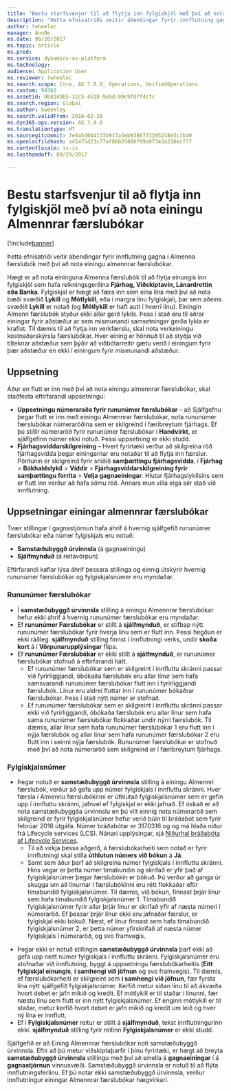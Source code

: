 ```yaml
---
title: "Bestu starfsvenjur til að flytja inn fylgiskjöl með því að nota einingu Almennrar færslubókar"
description: "Þetta efnisatriði veitir ábendingar fyrir innflutning gagna í Almenna færslubók með því að nota einingu almennrar færslubókar."
author: twheeloc
manager: AnnBe
ms.date: 06/20/2017
ms.topic: article
ms.prod: 
ms.service: dynamics-ax-platform
ms.technology: 
audience: Application User
ms.reviewer: twheeloc
ms.search.scope: Core, AX 7.0.0, Operations, UnifiedOperations
ms.custom: 94363
ms.assetid: 0b8149b5-32c5-4518-9ebd-09c9fd7f4cfc
ms.search.region: Global
ms.author: kweekley
ms.search.validFrom: 2016-02-28
ms.dyn365.ops.version: AX 7.0.0
ms.translationtype: HT
ms.sourcegitcommit: 7e0a5d044133b917a3eb9386773205218e5c1b40
ms.openlocfilehash: a45a75d23c77af86b55866f99a97343a210ec777
ms.contentlocale: is-is
ms.lasthandoff: 09/29/2017

---
```


# <a name="best-practices-for-importing-vouchers-using-the-general-journal-entity"></a>Bestu starfsvenjur til að flytja inn fylgiskjöl með því að nota einingu Almennrar færslubókar

[!include[banner](../includes/banner.md)]


Þetta efnisatriði veitir ábendingar fyrir innflutning gagna í Almenna færslubók með því að nota einingu almennrar færslubókar.  

Hægt er að nota eininguna Almenna færslubók til að flytja einungis inn fylgiskjöl sem hafa reikningsgerðina **Fjárhag, Viðskiptavin, Lánardrottin eða Banka**. Fylgiskjal er hægt að færa inn sem eina lína með því að nota bæði svæðið **Lykill** og **Mótlykill**, eða í margra línu fylgiskjali, þar sem aðeins svæðið **Lykill** er notað (og **Mótlykill** er haft autt í hverri línu). Einingin Almenn færslubók styður ekki allar gerð lykils. Þess í stað eru til aðrar einingar fyrir aðstæður ar sem mismunandi samsetningar gerða lykla er krafist. Til dæmis til að flytja inn verkfærslu, skal nota verkeiningu kostnaðarskýrslu færslubókar. Hver eining er hönnuð til að styðja við tilteknar aðstæður sem þýðir að viðbótarreitir gætu verið í einingum fyrir þær aðstæður en ekki í einingum fyrir mismunandi aðstæður.

## <a name="setup"></a>Uppsetning
Áður en flutt er inn með því að nota einingu almennrar færslubókar, skal staðfesta eftirfarandi uppsetningu:

-   **Uppsetningu númeraraða fyrir rununúmer færslubókar** – að Sjálfgefnu þegar flutt er inn með einingu Almennrar færslubókar, nota rununúmer færslubókar númeraröðina sem er skilgreind í færibreytum fjárhags. Ef þú stillir númeraröð fyrir rununúmer færslubókar í **Handvirkt**, er sjálfgefinn númer ekki notuð. Þessi uppsetning er ekki studd.
-   **Fjárhagsvíddarskilgreining** – Hvert fyrirtæki verður að skilgreina röð fjárhagsvídda þegar einingarnar eru notaðar til að flytja inn færslur. Pöntunin er skilgreind fyrir sniðið **samþættingu fjárhagsvídda**, í **Fjárhag** &gt; **Bókhaldslykil** &gt; **Víddir** &gt; **Fjárhagsvíddarskilgreining fyrir samþættingu forrita** &gt; **Velja gagnaeiningar**. Hlutar fjárhagslykilsins sem er flutt inn verður að hafa sömu röð. Annars mun villa eiga sér stað við innflutning.

## <a name="general-journal-entity-setup"></a>Uppsetningar einingar almennrar færslubókar
Tvær stillingar í gagnastjórnun hafa áhrif á hvernig sjálfgefið rununúmer færslubókar eða númer fylgiskjals eru notuð:

-   **Samstæðubyggð úrvinnsla** (á gagnaeiningu)
-   **Sjálfmynduð** (á reitavörpun)

Eftirfarandi kaflar lýsa áhrif þessara stillinga og einnig útskýrir hvernig rununúmer færslubókar og fylgiskjalsnúmer eru myndaðar.

### <a name="journal-batch-number"></a>Rununúmer færslubókar

-   Í **samstæðubyggð úrvinnsla** stilling á einingu Almennrar færslubókar hefur ekki áhrif á hvernig rununúmer færslubókar eru myndaðar.
-   Ef **rununúmer Færslubókar** er stillt á **sjálfmynduð**, er stifbap nýtt rununúmer færslubókar fyrir hverja línu sem er flutt inn. Þessi hegðun er ekki ráðleg. **sjálfmynduð** stilling finnst í innflutningi verks, undir **skoða kort** á í **Vörpunarupplýsingar** flipa.
-   Ef **rununúmer Færslubókar** er ekki stillt á **sjálfmynduð**, er rununúmer færslubókar stofnuð á eftirfarandi hátt.
    -   Ef rununúmer færslubókar sem er skilgreint í innfluttu skránni passar við fyrirliggjandi, óbókaða færslubók eru allar línur sem hafa samsvarandi rununúmer færslubókar flutt inn í fyrirliggjandi færslubók. Línur eru aldrei fluttar inn í rununúmer bókaðrar færslubókar. Þess í stað nýtt númer er stofnað.
    -   Ef rununúmer færslubókar sem er skilgreint í innfluttu skránni passar ekki við fyrirliggjandi, óbókaða færslubók eru allar línur sem hafa sama rununúmer færslubókar flokkaðar undir nýrri færslubók. Til dæmis, allar línur sem hafa rununúmer færslubókar 1 eru flutt inn í nýja færslubók og allar línur sem hafa rununúmer færslubókar 2 eru flutt inn í seinni nýja færslubók. Rununúmer færslubókar er stofnuð með því að nota númeraröð sem skilgreind er í færibreytum fjárhags.

### <a name="voucher-number"></a>Fylgiskjalsnúmer

-   Þegar notuð er **samstæðubyggð úrvinnsla** stilling á einingu Almennri færslubók, verður að gefa upp númer fylgiskjals í innfluttu skránni. Hver færsla í Almennu færslubókinni er úthlutað fylgiskjalsnúmer sem er gefin upp í innfluttu skránni, jafnvel ef fylgiskjal er ekki jafnað. Ef óskað er að nota samstæðubyggða úrvinnslu en þú vilt einnig nota númeraröð sem skilgreind er fyrir fylgiskjalsnúmer hefur verið búin til bráðabót sem fyrir febrúar 2016 útgáfa. Númer bráðabótar er 3170316 og og má hlaða niður frá Lifecycle services (LCS). Nánari upplýsingar, sjá [Niðurhal bráðabóta af Lifecycle Services](..\migration-upgrade\download-hotfix-lcs.md).
    -   Til að virkja þessa aðgerð, á færslubókarheiti sem notað er fyrir innflutningi skal stilla  **úthlutun númers við bókun** á **Já**.
    -   Samt sem áður þarf að skilgreina númer fylgiskjals í innfluttu skránni. Hins vegar er þetta númer tímabundin og skrifað er yfir það af fylgiskjalsnúmer þegar færslubókin er bókuð. Þú verður að ganga úr skugga um að línurnar í færslubókinni eru rétt flokkaðar eftir tímabundið fylgiskjalsnúmer. Til dæmis, við bókun, finnast þrjár línur sem hafa tímabundið fylgiskjalsnúmer 1. Tímabundið fylgiskjalsnúmer fyrir allar þrjár línur er skrifað yfir af næsta númeri í númeraröð. Ef þessar þrjár línur ekki eru jafnaðar færslur, er fylgiskjal ekki bókuð. Næst, ef línur finnast sem hafa tímabundið fylgiskjalsnúmer 2, er þetta númer yfirskrifað af næsta númer fylgiskjals í númeraröð, og svo framvegis.

<!-- -->

-   Þegar ekki er notuð stillingin **samstæðubyggð úrvinnsla** þarf ekki að gefa upp neitt númer fylgiskjals í innfluttu skránni. Fylgiskjalsnúmer eru stofnaðar við innflutning, byggt á uppsetningu færslubókarheitis (**Eitt fylgiskjal einungis**, **í samhengi við jöfnun** og svo framvegis). Til dæmis, ef færslubókarheiti er skilgreint sem **í samhengi við jöfnun**, fær fyrsta lína nýtt sjálfgefið fylgiskjalsnúmer. Kerfið metur síðan línu til að ákvarða hvort debet er jafn mikið og kredit. Ef mótlykill er til staðar í línunni, fær næstu línu sem flutt er inn nýtt fylgiskjalsnúmer. Ef enginn mótlykill er til staðar, metur kerfið hvort debet er jafn mikið og kredit um leið og hver ný lína er innflutt.
-   Ef í **Fylgiskjalsnúmer** reitur er stillt á **sjálfmynduð**, tekst innflutningurinn ekki. **sjálfmynduð** stilling fyrir reitinn **Fylgiskjalsnúmer** er ekki studd.

Sjálfgefið er að Eining Almennrar færslubókar noti samstæðubyggð úrvinnsla. Eftir að þú metur viðskiptaþarfir í þínu fyrirtæki, er hægt að breyta **samstæðubyggð úrvinnsla** stillingu með því að smella á **gagnaeiningar** í á **gagnastjórnun** vinnusvæði. Samstæðubyggð úrvinnsla er notuð til að flýta innflutningsferlinu. Ef þú notar ekki samstæðubyggð úrvinnsla, verður innflutningur einingar Almennrar færslubókar hægvirkari.




